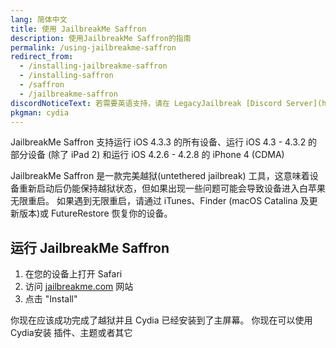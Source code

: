 ```yaml
---
lang: 简体中文
title: 使用 JailbreakMe Saffron
description: 使用JailbreakMe Saffron的指南
permalink: /using-jailbreakme-saffron
redirect_from:
  - /installing-jailbreakme-saffron
  - /installing-saffron
  - /saffron
  - /jailbreakme-saffron
discordNoticeText: 若需要英语支持，请在 LegacyJailbreak [Discord Server](http://discord.legacyjailbreak.com) 上寻求帮助。
pkgman: cydia
---
```


JailbreakMe Saffron 支持运行 iOS 4.3.3 的所有设备、运行 iOS 4.3 - 4.3.2 的部分设备 (除了 iPad 2) 和运行 iOS 4.2.6 - 4.2.8 的 iPhone 4 (CDMA)

JailbreakMe Saffron 是一款完美越狱(untethered jailbreak) 工具，这意味着设备重新启动后仍能保持越狱状态，但如果出现一些问题可能会导致设备进入白苹果无限重启。 如果遇到无限重启，请通过 iTunes、Finder (macOS Catalina 及更新版本)或 FutureRestore 恢复你的设备。

## 运行 JailbreakMe Saffron

1. 在您的设备上打开 Safari
1. 访问 [jailbreakme.com](https://jailbreakme.com) 网站
1. 点击 "Install"

你现在应该成功完成了越狱并且 Cydia 已经安装到了主屏幕。 你现在可以使用Cydia安装 <router-link to="/faq/#what-are-tweaks">插件、</router-link>主题或者其它